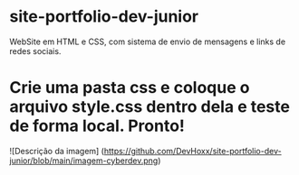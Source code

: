 # site-portfolio-dev-junior

WebSite em HTML e CSS, com sistema de envio de mensagens e links de redes sociais.

# Crie uma pasta css e coloque o arquivo style.css dentro dela e teste de forma local. Pronto!

![Descrição da imagem] (https://github.com/DevHoxx/site-portfolio-dev-junior/blob/main/imagem-cyberdev.png)

